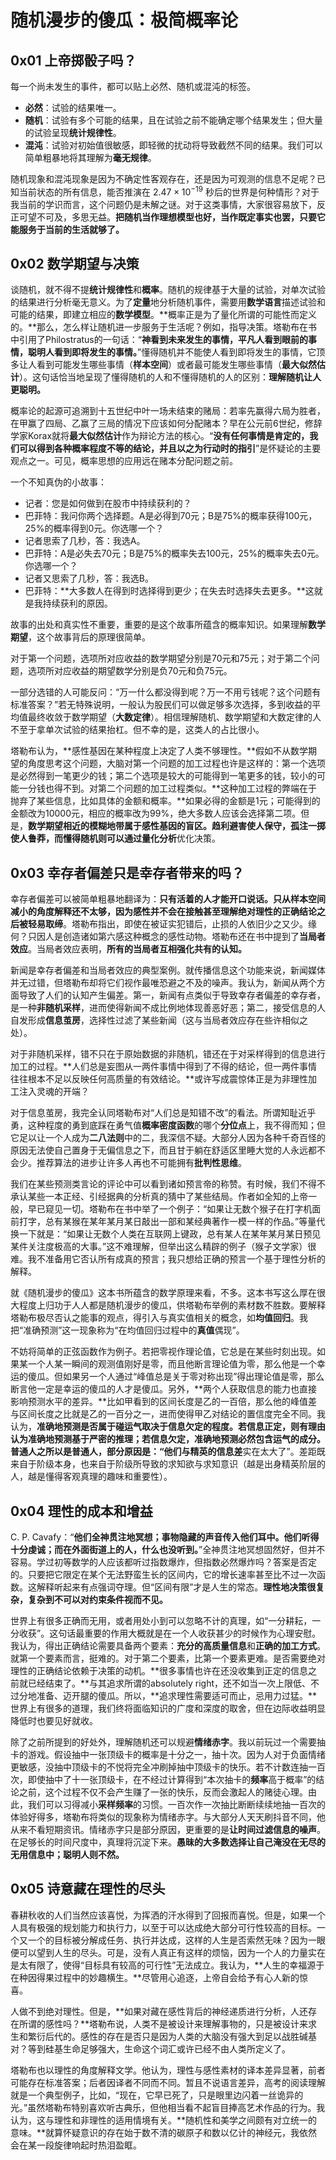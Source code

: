 # 随机漫步的傻瓜：极简概率论

## 0x01 上帝掷骰子吗？

每一个尚未发生的事件，都可以贴上必然、随机或混沌的标签。

- **必然**：试验的结果唯一。
- **随机**：试验有多个可能的结果，且在试验之前不能确定哪个结果发生；但大量的试验呈现**统计规律性**。
- **混沌**：试验对初始值很敏感，即轻微的扰动将导致截然不同的结果。我们可以简单粗暴地将其理解为**毫无规律**。

随机现象和混沌现象是因为不确定性客观存在，还是因为可观测的信息不足呢？已知当前状态的所有信息，能否推演在 $2.47 \times 10^{-19}$ 秒后的世界是何种情形？对于我当前的学识而言，这个问题仍是未解之谜。对于这类事情，大家很容易放下，反正可望不可及，多思无益。**把随机当作理想模型也好，当作既定事实也罢，只要它能服务于当前的生活就够了。**

## 0x02 数学期望与决策

谈随机，就不得不提**统计规律性**和**概率**。随机的规律基于大量的试验，对单次试验的结果进行分析毫无意义。为了**定量**地分析随机事件，需要用**数学语言**描述试验和可能的结果，即建立相应的**数学模型**。**概率正是为了量化所谓的可能性而定义的。**那么，怎么样让随机进一步服务于生活呢？例如，指导决策。塔勒布在书中引用了Philostratus的一句话：“**神看到未来发生的事情，平凡人看到眼前的事情，聪明人看到即将发生的事情。**”懂得随机并不能使人看到即将发生的事情，它顶多让人看到可能发生哪些事情（**样本空间**）或者最可能发生哪些事情（**最大似然估计**）。这句话恰当地呈现了懂得随机的人和不懂得随机的人的区别：**理解随机让人更聪明。**

概率论的起源可追溯到十五世纪中叶一场未结束的赌局：若率先赢得六局为胜者，在甲赢了四局、乙赢了三局的情况下应该如何分配赌本？早在公元前6世纪，修辞学家Korax就将**最大似然估计**作为辩论方法的核心。“**没有任何事情是肯定的，我们可以得到各种概率程度不等的结论，并且以之为行动时的指引**”是怀疑论的主要观点之一。可见，概率思想的应用远在赌本分配问题之前。

一个不知真伪的小故事：

- 记者：您是如何做到在股市中持续获利的？
- 巴菲特：我问你两个选择题。A是必得到70元；B是75%的概率获得100元，25%的概率得到0元。你选哪一个？
- 记者思索了几秒，答：我选A。
- 巴菲特：A是必失去70元；B是75%的概率失去100元，25%的概率失去0元。你选哪一个？
- 记者又思索了几秒，答：我选B。
- 巴菲特：**大多数人在得到时选择得到更少；在失去时选择失去更多。**这就是我持续获利的原因。

故事的出处和真实性不重要，重要的是这个故事所蕴含的概率知识。如果理解**数学期望**，这个故事背后的原理很简单。

对于第一个问题，选项所对应收益的数学期望分别是70元和75元；对于第二个问题，选项所对应收益的期望数学分别是负70元和负75元。

一部分选错的人可能反问：“万一什么都没得到呢？万一不用亏钱呢？这个问题有标准答案？”若无特殊说明，一般认为股民们可以做足够多次选择，多到收益的平均值最终收敛于数学期望（**大数定律**）。相信理解随机、数学期望和大数定律的人不至于拿单次试验的结果抬杠。但不幸的是，这类人的占比很小。

塔勒布认为，**感性基因在某种程度上决定了人类不够理性。**假如不从数学期望的角度思考这个问题，大脑对第一个问题的加工过程也许是这样的：第一个选项是必然得到一笔更少的钱；第二个选项是较大的可能得到一笔更多的钱，较小的可能一分钱也得不到。对第二个问题的加工过程类似。**这种加工过程的弊端在于抛弃了某些信息，比如具体的金额和概率。**如果必得的金额是1元；可能得到的金额改为10000元，相应的概率改为99%，绝大多数人应该会选择第二项。但是，**数学期望相近的模糊地带属于感性基因的盲区。**趋利避害使人保守，孤注一掷使人鲁莽，而懂得随机则可以通过**量化分析**优化决策。

## 0x03 幸存者偏差只是幸存者带来的吗？

幸存者偏差可以被简单粗暴地翻译为：**只有活着的人才能开口说话。**只从样本空间减小的角度解释还不太够，因为**感性并不会在接触甚至理解绝对理性的正确结论之后被轻易取缔**。塔勒布指出，即使在被证实犯错后，止损的人依旧少之又少。缘何？只因人是创造诸如第六感这种概念的感性动物。塔勒布还在书中提到了**当局者效应**。当局者效应表明，**所有的当局者互相强化共有的认知。**

新闻是幸存者偏差和当局者效应的典型案例。就传播信息这个功能来说，新闻媒体并无过错，但塔勒布却将它们视作最唯恐避之不及的噪声。我认为，新闻从两个方面导致了人们的认知产生偏差。第一，新闻有点类似于导致幸存者偏差的幸存者，是一种**非随机采样**，进而使得新闻不成比例地体现善恶好恶；第二，接受信息的人自发形成**信息茧房**，选择性过滤了某些新闻（这与当局者效应存在些许相似之处）。

对于非随机采样，错不只在于原始数据的非随机，错还在于对采样得到的信息进行加工的过程。**人们总是妄图从一两件事情中得到了不得的结论，但一两件事情往往根本不足以反映任何高质量的有效结论。**或许写成震惊体正是为非理性加工注入灵魂的开端？

对于信息茧房，我完全认同塔勒布对“人们总是知错不改”的看法。所谓知耻近乎勇，这种程度的勇到底踩在勇气值**概率密度函数**的哪个**分位点**上，我不得而知；但它足以让一个人成为**二八法则**中的二，我深信不疑。大部分人因为各种千奇百怪的原因无法使自己置身于无偏信息之下，而且甘于躺在舒适区里睡大觉的人永远都不会少。推荐算法的进步让许多人再也不可能拥有**批判性思维**。

我们在某些预测类言论的评论中可以看到诸如预言帝的称赞。有时候，我们不得不承认某些一本正经、引经据典的分析真的猜中了某些结局。作者如全知的上帝一般，早已窥见一切。塔勒布在书中举了一个例子：“如果让无数个猴子在打字机面前打字，总有某猴在某年某月某日敲出一部和某经典著作一模一样的作品。”等量代换一下就是：“如果让无数个人类在互联网上键政，总有某人在某年某月某日预见某件关注度极高的大事。”这不难理解，但举出这么精辟的例子（猴子文学家）很难。我不准备用它否认所有成真的预言；我只想给正确的预言一个基于理性分析的解释。

就《随机漫步的傻瓜》这本书所蕴含的数学原理来看，不多。这本书写这么厚在很大程度上归功于人人都是随机漫步的傻瓜，供塔勒布举例的素材数不胜数。要解释塔勒布极尽否认之能事的观点，得引入与真实值相关的概念，如**均值回归**。我把“准确预测”这一现象称为“在均值回归过程中的**真值**偶现”。

不妨将简单的正弦函数作为例子。若把零视作理论值，它总是在某些时刻出现。如果某一个人某一瞬间的观测值刚好是零，而且他断言理论值为零，那么他是一个幸运的傻瓜。但如果另一个人通过“峰值总是关于零对称出现”得出理论值是零，那么断言他一定是幸运的傻瓜的人才是傻瓜。另外，**两个人获取信息的能力也直接影响预测水平的差异。**比如甲看到的区间长度是乙的一百倍，那么他的峰值差与区间长度之比就是乙的一百分之一，进而使得甲乙对结论的置信度完全不同。我认为，**准确地预测是否属于碰运气取决于信息欠定的程度。**若信息正定，则有理由认为准确地预测基于严密的推理；若信息欠定，准确地预测必然包含运气的成分。普通人之所以是普通人，部分原因是：“他们与精英的**信息差**实在太大了”。差距既来自于阶级本身，也来自于阶级所导致的求知欲与求知意识（越是出身精英阶层的人，越是懂得客观真理的趣味和重要性）。

## 0x04 理性的成本和增益

C. P. Cavafy：“**他们全神贯注地冥想；事物隐藏的声音传入他们耳中。他们听得十分虔诚；而在外面街道上的人，什么也没听到。**”全神贯注地冥想固然好，但并不容易。学过初等数学的人应该都听过指数爆炸，但指数必然爆炸吗？答案是否定的。只要把它限定在某个无法野蛮生长的区间内，它的增长速率甚至比不过一次函数。这解释听起来有点强词夺理。但“区间有限”才是人生的常态。**理性地决策很复杂，复杂到不可以对约束条件视而不见。**

世界上有很多正确而无用，或者用处小到可以忽略不计的真理，如“一分耕耘，一分收获”。这句话最重要的作用大概就是在一个人收获甚少的时候作为心理安慰。我认为，得出正确结论需要具备两个要素：**充分的高质量信息**和**正确的加工方式**。就第一个要素而言，挺难的。对于第二个要素，比第一个要素更难。是否需要绝对理性的正确结论依赖于决策的动机。**很多事情也许在还没收集到正定的信息之前就已经结束了。**与其追求所谓的absolutely right，还不如当一次上限低、不过分地准备、迈开腿的傻瓜。所以，**追求理性需要适可而止，忌用力过猛。**世界上有很多的道理，我们终将面临知识的广度和深度的取舍，但在边际收益明显降低时也要见好就收。

除了之前所提到的好处外，理解随机还可以规避**情绪赤字**。我以前玩过一个需要抽卡的游戏。假设抽中一张顶级卡的概率是十分之一，抽十次。因为人对于负面情绪更敏感，没抽中顶级卡的不悦将完全冲刷掉抽中顶级卡的快乐。若不计数连抽一百次，即使抽中了十一张顶级卡，在不经过计算得到“本次抽卡的**频率**高于概率”的结论之前，这个过程不仅不会产生赚了一张的快乐，反而会激起人的赌徒心理。由此，我们可以习得减小**采样频率**的习惯。一百次作一次抽比断断续续地抽一百次的体验好得多，塔勒布将类似的现象称为情绪赤字。与大部分人天天刷抖音不同，他从来不看短期资讯。情绪赤字只是部分原因，更重要的是**让时间过滤信息的噪声**。在足够长的时间尺度中，真理将沉淀下来。**愚昧的大多数选择让自己淹没在无尽的无用信息中；聪明人则不然。**

## 0x05 诗意藏在理性的尽头

春耕秋收的人们当然应该喜悦，为挥洒的汗水得到了回报而喜悦。但是，如果一个人具有极强的规划能力和执行力，以至于可以达成绝大部分可行性较高的目标。一个又一个的目标被分解成任务、执行并达成，这样的人生是否索然无味？因为一眼便可以望到人生的尽头。可是，没有人真正有这样的烦恼，因为一个人的力量实在是太有限了，使得“目标具有较高的可行性”无法成立。我认为，**人生的幸福源于在种因得果过程中的妙趣横生。**尽管用心追逐，上帝自会给予有心人新的惊喜。

人做不到绝对理性。但是，**如果对藏在感性背后的神经递质进行分析，人还存在所谓的感性吗？**塔勒布说，人类不是被设计来理解事物的，只是被设计来求生和繁衍后代的。感性的存在是否只是因为人类的大脑没有强大到足以战胜碱基对？等到硅基生命足够强大，生命这个词汇或许已经不由人类所定义了。

塔勒布也以理性的角度解释文学。他认为，理性与感性素材的译本差异显著，前者可能存在标准答案；后者因译者不同而不同。暂且不说语言差异，高考的阅读理解就是一个典型例子，比如，“现在，它早已死了，只是眼里边闪着一丝诡异的光。”虽然塔勒布特别喜欢听古典乐，但他相当看不起盲目捧高艺术作品的行为。我认为，这与理性和非理性的适用情境有关。**随机性和美学之间颇有对立统一的意味。**就算怀疑意识的存在始于数不清的碳原子和数以亿计的神经元，我依然会在某一段旋律响起时热泪盈眶。